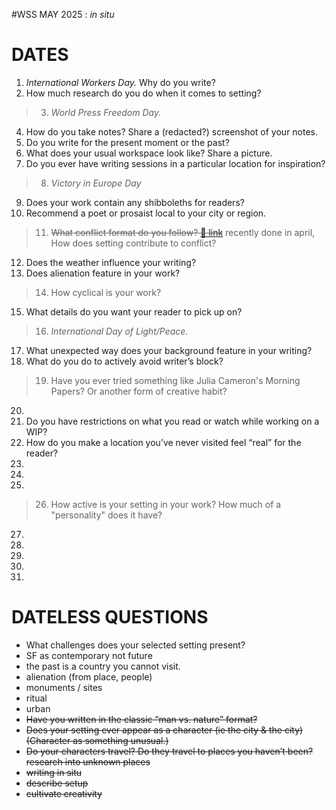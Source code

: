 #WSS MAY 2025 : *in situ*

# DATES
1. *International Workers Day.* Why do you write?
2. How much research do you do when it comes to setting? 
> 3. *World Press Freedom Day.*
4. How do you take notes? Share a (redacted?) screenshot of your notes.
5. Do you write for the present moment or the past? 
6. What does your usual workspace look like? Share a picture.
7. Do you ever have writing sessions in a particular location for inspiration?
> 8. *Victory in Europe Day*
9. Does your work contain any shibboleths for readers?
10. Recommend a poet or prosaist local to your city or region. 
> 11. ~~What conflict format do you follow? [📎 link](https://en.wikipedia.org/wiki/Conflict_(narrative)#Classification)~~ recently done in april, How does setting contribute to conflict?
12. Does the weather influence your writing? 
13. Does alienation feature in your work? 
> 14. How cyclical is your work? 
15. What details do you want your reader to pick up on?
> 16. *International Day of Light/Peace.* 
17. What unexpected way does your background feature in your writing?
18. What do you do to actively avoid writer’s block?
> 19. Have you ever tried something like Julia Cameron's Morning Papers? Or another form of creative habit?
20.  
21. Do you have restrictions on what you read or watch while working on a WIP?
22. How do you make a location you’ve never visited feel “real” for the reader?
23.
24. 
25.   
> 26. How active is your setting in your work? How much of a "personality" does it have? 
27.
28.
29.
30.
31.
 
# DATELESS QUESTIONS
- What challenges does your selected setting present?
- SF as contemporary not future
- the past is a country you cannot visit.
- alienation (from place, people)
- monuments / sites
- ritual
- urban
- ~~Have you written in the classic “man vs. nature” format?~~
- ~~Does your setting ever appear as a character (ie the city & the city) (Character as something unusual.)~~
- ~~Do your characters travel? Do they travel to places you haven’t been? research into unknown places~~
- ~~writing in situ~~
- ~~describe setup~~
- ~~cultivate creativity~~
